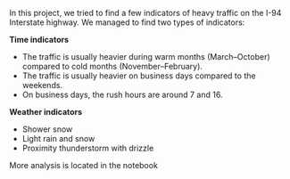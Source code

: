 In this project, we tried to find a few indicators of heavy traffic on the I-94 Interstate highway. We managed to find two types of indicators: 

**Time indicators**
- The traffic is usually heavier during warm months (March–October) compared to cold months (November–February).
- The traffic is usually heavier on business days compared to the weekends.
- On business days, the rush hours are around 7 and 16.


**Weather indicators**
- Shower snow
- Light rain and snow
- Proximity thunderstorm with drizzle

More analysis is located in the notebook
